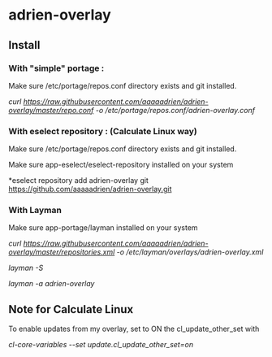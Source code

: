 # adrien-overlay

## Install

### With "simple" portage :

Make sure /etc/portage/repos.conf directory exists and git installed.

*curl https://raw.githubusercontent.com/aaaaadrien/adrien-overlay/master/repo.conf -o /etc/portage/repos.conf/adrien-overlay.conf*

### With eselect repository : (Calculate Linux way)

Make sure /etc/portage/repos.conf directory exists and git installed.

Make sure app-eselect/eselect-repository installed on your system

*eselect repository add adrien-overlay git https://github.com/aaaaadrien/adrien-overlay.git

### With Layman

Make sure app-portage/layman installed on your system

*curl https://raw.githubusercontent.com/aaaaadrien/adrien-overlay/master/repositories.xml -o /etc/layman/overlays/adrien-overlay.xml*

*layman -S*

*layman -a adrien-overlay*

## Note for Calculate Linux

To enable updates from my overlay, set to ON the cl_update_other_set with

*cl-core-variables --set update.cl_update_other_set=on*
